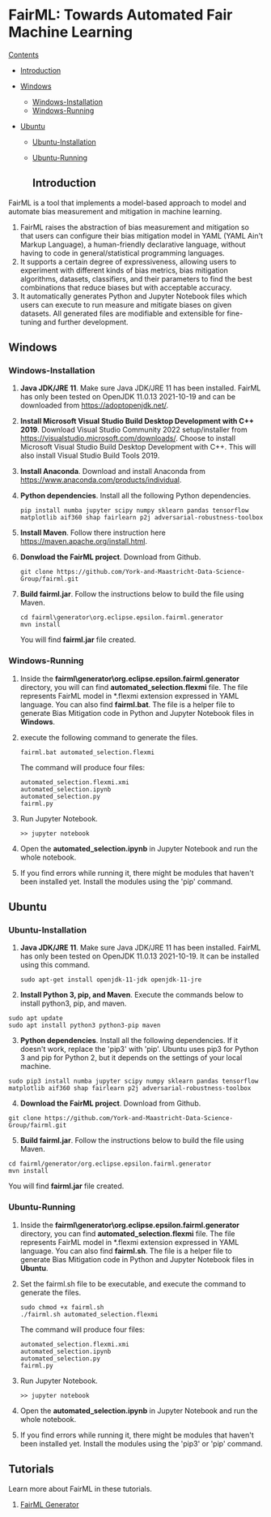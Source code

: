 # FairML: Towards Automated Fair Machine Learning

[Contents](#Contents)

* [Introduction](#Introduction)

* [Windows](#Windows)
  
  * [Windows-Installation](#Windows-Installation)
  * [Windows-Running](#Windows-Running)

* [Ubuntu](#Ubuntu)
  
  * [Ubuntu-Installation](#Windows-Installation)
  
  * [Ubuntu-Running](#Ubuntu-Running)
    
    ## Introduction

FairML is a tool that implements a model-based approach to model and automate bias measurement and mitigation in machine learning. 

1. FairML raises the abstraction of bias measurement and mitigation so that users can configure their bias mitigation model in YAML (YAML Ain't Markup Language), a human-friendly declarative language, without having to code in general/statistical programming languages.
2. It supports a certain degree of expressiveness, allowing users to experiment with different kinds of bias metrics, bias mitigation algorithms, datasets, classifiers, and their parameters to find the best combinations that reduce biases but with acceptable accuracy.
3. It automatically generates Python and Jupyter Notebook files which users can execute to run measure and mitigate biases on given datasets. All generated files are modifiable and extensible for fine-tuning and further development.

## Windows

### Windows-Installation

1. **Java JDK/JRE 11**. Make sure Java JDK/JRE 11 has been installed. FairML has only been tested  on OpenJDK 11.0.13 2021-10-19 and can be downloaded from https://adoptopenjdk.net/.

2. **Install Microsoft Visual Studio Build Desktop Development with C++ 2019**. Download Visual Studio Community 2022 setup/installer from https://visualstudio.microsoft.com/downloads/. Choose to install Microsoft Visual Studio Build Desktop Development with C++. This will also install Visual Studio Build Tools 2019.

3. **Install Anaconda**. Download and install Anaconda from https://www.anaconda.com/products/individual.

4. **Python dependencies**. Install all the following Python dependencies.
   
   ```
   pip install numba jupyter scipy numpy sklearn pandas tensorflow matplotlib aif360 shap fairlearn p2j adversarial-robustness-toolbox
   ```

5. **Install Maven**. Follow there instruction here https://maven.apache.org/install.html.

6. **Donwload the FairML project**. Download from Github.
   
   ```
   git clone https://github.com/York-and-Maastricht-Data-Science-Group/fairml.git
   ```

7. **Build fairml.jar**. Follow the instructions below to build the file using Maven.
   
   ```
   cd fairml\generator\org.eclipse.epsilon.fairml.generator
   mvn install
   ```
   
   You will find **fairml.jar** file created.

### Windows-Running

1. Inside the **fairml\generator\org.eclipse.epsilon.fairml.generator** directory, you will can find **automated_selection.flexmi** file. The file represents FairML model in *.flexmi extension expressed in YAML language. You can also find **fairml.bat**. The file is a helper file to generate Bias Mitigation code in Python and Jupyter Notebook files in **Windows**.

2. execute the following command to generate the files.
   
   ```
   fairml.bat automated_selection.flexmi
   ```
   
   The command will produce four files:
   
   ```
   automated_selection.flexmi.xmi
   automated_selection.ipynb
   automated_selection.py
   fairml.py
   ```

3. Run Jupyter Notebook.
   
   ```
   >> jupyter notebook
   ```

4. Open the **automated_selection.ipynb** in Jupyter Notebook and run the whole notebook.

5. If you find errors while running it, there might be modules that haven't been installed yet. Install the modules using the 'pip' command.

## Ubuntu

### Ubuntu-Installation

1. **Java JDK/JRE 11**. Make sure Java JDK/JRE 11 has been installed. FairML has only been tested on OpenJDK 11.0.13 2021-10-19. It can be installed using this command.
   
   ```
   sudo apt-get install openjdk-11-jdk openjdk-11-jre
   ```

2. **Install Python 3, pip, and Maven**. Execute the commands below to install python3, pip, and maven.

```
sudo apt update
sudo apt install python3 python3-pip maven
```

3. **Python dependencies**. Install all the following dependencies. If it doesn't work, replace the 'pip3' with 'pip'. Ubuntu uses pip3 for Python 3 and pip for Python 2, but it depends on the settings of your local machine.

```
sudo pip3 install numba jupyter scipy numpy sklearn pandas tensorflow matplotlib aif360 shap fairlearn p2j adversarial-robustness-toolbox
```

4. **Download the FairML project**. Download from Github.

```
git clone https://github.com/York-and-Maastricht-Data-Science-Group/fairml.git
```

5. **Build fairml.jar**. Follow the instructions below to build the file using Maven.

```
cd fairml/generator/org.eclipse.epsilon.fairml.generator
mvn install
```

You will find **fairml.jar** file created.

### Ubuntu-Running

1. Inside the **fairml\generator\org.eclipse.epsilon.fairml.generator** directory, you can find **automated_selection.flexmi** file. The file represents FairML model in *.flexmi extension expressed in YAML language. You can also find **fairml.sh**. The file is a helper file to generate Bias Mitigation code in Python and Jupyter Notebook files in **Ubuntu**.

2. Set the fairml.sh file to be executable, and execute the command to generate the files.
   
   ```
   sudo chmod +x fairml.sh
   ./fairml.sh automated_selection.flexmi
   ```
   
   The command will produce four files:
   
   ```
   automated_selection.flexmi.xmi
   automated_selection.ipynb
   automated_selection.py
   fairml.py
   ```

3. Run Jupyter Notebook.
   
   ```
   >> jupyter notebook
   ```

4. Open the **automated_selection.ipynb** in Jupyter Notebook and run the whole notebook.

5. If you find errors while running it, there might be modules that haven't been installed yet. Install the modules using the 'pip3' or 'pip' command.

## Tutorials

Learn more about FairML in these tutorials.

1. [FairML Generator](docs/FairMLGenerator.md)
